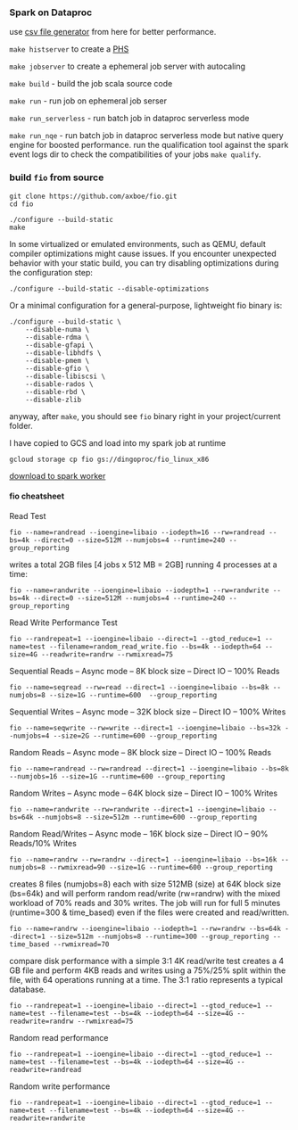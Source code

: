 ### Spark on Dataproc

use [csv file generator](https://github.com/cloudymoma/csv_data_generator) from
here for better performance.

`make histserver` to create
a [PHS](https://cloud.google.com/dataproc/docs/concepts/jobs/history-server)

`make jobserver` to create a ephemeral job server with autocaling

`make build` - build the job scala source code

`make run` - run job on ephemeral job serser

`make run_serverless` - run batch job in dataproc serverless mode

`make run_nqe` - run batch job in dataproc serverless mode but native query
engine for boosted performance. run the qualification tool against the spark
event logs dir to check the compatibilities of your jobs `make qualify`.

### build `fio` from source

```shell
git clone https://github.com/axboe/fio.git
cd fio

./configure --build-static
make
```

In some virtualized or emulated environments, such as QEMU, default compiler optimizations might cause issues. If you encounter unexpected behavior with your static build, you can try disabling optimizations during the configuration step:

```shell
./configure --build-static --disable-optimizations
```

Or a minimal configuration for a general-purpose, lightweight fio binary is:

```shell
./configure --build-static \
    --disable-numa \
    --disable-rdma \
    --disable-gfapi \
    --disable-libhdfs \
    --disable-pmem \
    --disable-gfio \
    --disable-libiscsi \
    --disable-rados \
    --disable-rbd \
    --disable-zlib
```

anyway, after `make`, you should see `fio` binary right in your project/current folder.

I have copied to GCS and load into my spark job at runtime

```
gcloud storage cp fio gs://dingoproc/fio_linux_x86
```

[download to spark worker](https://github.com/cloudymoma/dataproc-scala/blob/main/src/main/scala/GcpTest.scala#L271-L289)

#### fio cheatsheet

 Read Test
 ```
fio --name=randread --ioengine=libaio --iodepth=16 --rw=randread --bs=4k --direct=0 --size=512M --numjobs=4 --runtime=240 --group_reporting
```

writes a total 2GB files [4 jobs x 512 MB = 2GB] running 4 processes at a time:
```
fio --name=randwrite --ioengine=libaio --iodepth=1 --rw=randwrite --bs=4k --direct=0 --size=512M --numjobs=4 --runtime=240 --group_reporting
```

Read Write Performance Test
 ```
fio --randrepeat=1 --ioengine=libaio --direct=1 --gtod_reduce=1 --name=test --filename=random_read_write.fio --bs=4k --iodepth=64 --size=4G --readwrite=randrw --rwmixread=75
 ```

Sequential Reads – Async mode – 8K block size – Direct IO – 100% Reads
```
fio --name=seqread --rw=read --direct=1 --ioengine=libaio --bs=8k --numjobs=8 --size=1G --runtime=600  --group_reporting
```

Sequential Writes – Async mode – 32K block size – Direct IO – 100% Writes
```
fio --name=seqwrite --rw=write --direct=1 --ioengine=libaio --bs=32k --numjobs=4 --size=2G --runtime=600 --group_reporting
```

Random Reads – Async mode – 8K block size – Direct IO – 100% Reads
```
fio --name=randread --rw=randread --direct=1 --ioengine=libaio --bs=8k --numjobs=16 --size=1G --runtime=600 --group_reporting
```

Random Writes – Async mode – 64K block size – Direct IO – 100% Writes
```
fio --name=randwrite --rw=randwrite --direct=1 --ioengine=libaio --bs=64k --numjobs=8 --size=512m --runtime=600 --group_reporting
```

Random Read/Writes – Async mode – 16K block size – Direct IO – 90% Reads/10% Writes
```
fio --name=randrw --rw=randrw --direct=1 --ioengine=libaio --bs=16k --numjobs=8 --rwmixread=90 --size=1G --runtime=600 --group_reporting
```

creates 8 files (numjobs=8) each with size 512MB (size) at 64K block size (bs=64k) and will perform random read/write (rw=randrw) with the mixed workload of 70% reads and 30% writes. 
The job will run for full 5 minutes (runtime=300 & time_based) even if the files were created and read/written.
``` 
fio --name=randrw --ioengine=libaio --iodepth=1 --rw=randrw --bs=64k --direct=1 --size=512m --numjobs=8 --runtime=300 --group_reporting --time_based --rwmixread=70
 ```

compare disk performance with a simple 3:1 4K read/write test
creates a 4 GB file and perform 4KB reads and writes using a 75%/25% split within the file, with 64 operations running at a time. The 3:1 ratio represents a typical database.
```
fio --randrepeat=1 --ioengine=libaio --direct=1 --gtod_reduce=1 --name=test --filename=test --bs=4k --iodepth=64 --size=4G --readwrite=randrw --rwmixread=75
```

Random read performance
```
fio --randrepeat=1 --ioengine=libaio --direct=1 --gtod_reduce=1 --name=test --filename=test --bs=4k --iodepth=64 --size=4G --readwrite=randread
```

Random write performance
```
fio --randrepeat=1 --ioengine=libaio --direct=1 --gtod_reduce=1 --name=test --filename=test --bs=4k --iodepth=64 --size=4G --readwrite=randwrite
```